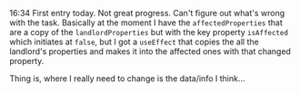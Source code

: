 16:34
First entry today. Not great progress. Can't figure out what's wrong with the task.
Basically at the moment I have the `affectedProperties` that are a copy of the `landlordProperties` but with the key property `isAffected` which initiates at `false`, but I got a `useEffect` that copies the all the landlord's properties and makes it into the affected ones with that changed property.

Thing is, where I really need to change is the data/info I think...
